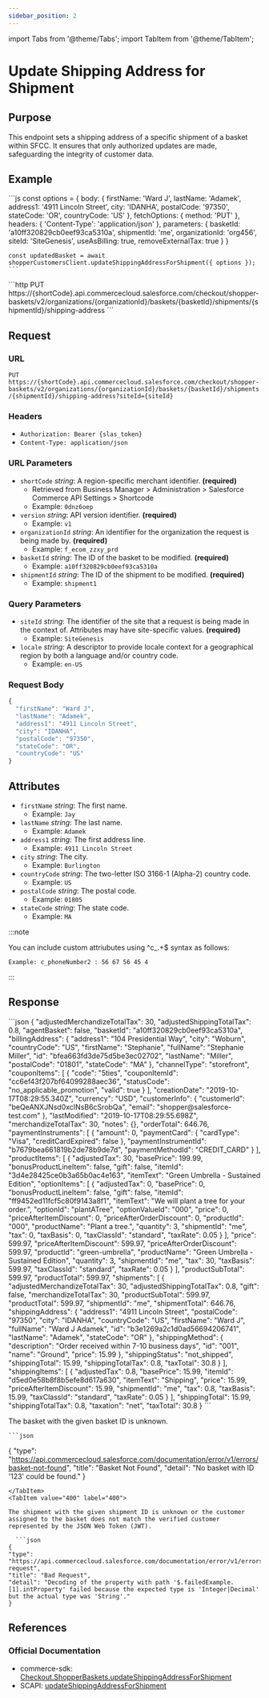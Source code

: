 ```yaml
---
sidebar_position: 2
---
```


import Tabs from '@theme/Tabs';
import TabItem from '@theme/TabItem';

# Update Shipping Address for Shipment

## Purpose

This endpoint sets a shipping address of a specific shipment of a basket within SFCC. It ensures that only authorized updates are made, safeguarding the integrity of customer data.

## Example

<Tabs>
  <TabItem value="commerce-sdk" label="Commerce SDK">
    ```js
    const options = {
      body: {
        firstName: 'Ward J',
        lastName: 'Adamek',
        address1: '4911 Lincoln Street',
        city: 'IDANHA',
        postalCode: '97350',
        stateCode: 'OR',
        countryCode: 'US'
      },
      fetchOptions: {
        method: 'PUT'
      },
      headers: {
        'Content-Type': 'application/json'
      },
      parameters: {
        basketId: 'a10ff320829cb0eef93ca5310a',
        shipmentId: 'me',
        organizationId: 'org456',
        siteId: 'SiteGenesis',
        useAsBilling: true,
        removeExternalTax: true
      }
    }

    const updatedBasket = await shopperCustomersClient.updateShippingAddressForShipment({ options });
    ```
  </TabItem>
  <TabItem value="scapi" label="SCAPI">
    ```http
    PUT https://{shortCode}.api.commercecloud.salesforce.com/checkout/shopper-baskets/v2/organizations/{organizationId}/baskets/{basketId}/shipments/{shipmentId}/shipping-address
    ```
  </TabItem>
</Tabs>

## Request

### URL

``PUT https://{shortCode}.api.commercecloud.salesforce.com/checkout/shopper-baskets/v2/organizations/{organizationId}/baskets/{basketId}/shipments/{shipmentId}/shipping-address?siteId={siteId}``

### Headers
- ``Authorization: Bearer {slas_token}``
- ``Content-Type: application/json``

### URL Parameters

- ``shortCode`` *string*: A region-specific merchant identifier. **(required)**
  - Retrieved from Business Manager > Administration > Salesforce Commerce API Settings > Shortcode
  - Example: ``0dnz6oep``
- ``version`` *string*: API version identifier. **(required)**
  - Example: `v1`
- ``organizationId`` *string*: An identifier for the organization the request is being made by. **(required)**
  - Example: `f_ecom_zzxy_prd`
- ``basketId`` *string*: The ID of the basket to be modified. **(required)**
  - Example: `a10ff320829cb0eef93ca5310a`
- ``shipmentId`` *string*: The ID of the shipment to be modified. **(required)**
  - Example: `shipment1`

### Query Parameters

- ``siteId`` *string*: The identifier of the site that a request is being made in the context of. Attributes may have site-specific values. **(required)**
  - Example: `SiteGenesis`
- ``locale`` *string*: A descriptor to provide locale context for a geographical region by both a language and/or country code.
  - Example: `en-US`

### Request Body

```js
{
  "firstName": "Ward J",
  "lastName": "Adamek",
  "address1": "4911 Lincoln Street",
  "city": "IDANHA",
  "postalCode": "97350",
  "stateCode": "OR",
  "countryCode": "US"
}
```

## Attributes

- ``firstName`` *string*: The first name.
    - Example: ``Jay``
- ``lastName`` *string*: The last name.
    - Example: ``Adamek``
- ``address1`` *string*: The first address line.
    - Example: ``4911 Lincoln Street``
- ``city`` *string*: The city.
    - Example: ``Burlington``
- ``countryCode`` *string*: The two-letter ISO 3166-1 (Alpha-2) country code.
    - Example: ``US``
- ``postalCode`` *string*: The postal code.
    - Example: ``01805``
- ``stateCode`` *string*: The state code.
    - Example: ``MA``

:::note

You can include custom attriubutes using ^c_.+$ syntax as follows:

    Example: c_phoneNumber2 : 56 67 56 45 4
:::


## Response

<Tabs>
  <TabItem value="200" label="200">
  ```json
  {
  "adjustedMerchandizeTotalTax": 30,
  "adjustedShippingTotalTax": 0.8,
  "agentBasket": false,
  "basketId": "a10ff320829cb0eef93ca5310a",
  "billingAddress": {
    "address1": "104 Presidential Way",
    "city": "Woburn",
    "countryCode": "US",
    "firstName": "Stephanie",
    "fullName": "Stephanie Miller",
    "id": "bfea663fd3de75d5be3ec02702",
    "lastName": "Miller",
    "postalCode": "01801",
    "stateCode": "MA"
  },
  "channelType": "storefront",
  "couponItems": [
    {
      "code": "5ties",
      "couponItemId": "cc6ef43f207bf64099288aec36",
      "statusCode": "no_applicable_promotion",
      "valid": true
    }
  ],
  "creationDate": "2019-10-17T08:29:55.340Z",
  "currency": "USD",
  "customerInfo": {
    "customerId": "beQeANXJNsd0xcINsB6cSrobQa",
    "email": "shopper@salesforce-test.com"
  },
  "lastModified": "2019-10-17T08:29:55.698Z",
  "merchandizeTotalTax": 30,
  "notes": {},
  "orderTotal": 646.76,
  "paymentInstruments": [
    {
      "amount": 0,
      "paymentCard": {
        "cardType": "Visa",
        "creditCardExpired": false
      },
      "paymentInstrumentId": "b7679bea661819b2de78b9de7d",
      "paymentMethodId": "CREDIT_CARD"
    }
  ],
  "productItems": [
    {
      "adjustedTax": 30,
      "basePrice": 199.99,
      "bonusProductLineItem": false,
      "gift": false,
      "itemId": "3d4e28425ce0b3a65b0ac4e163",
      "itemText": "Green Umbrella - Sustained Edition",
      "optionItems": [
        {
          "adjustedTax": 0,
          "basePrice": 0,
          "bonusProductLineItem": false,
          "gift": false,
          "itemId": "ff9452ed11fcf5c80f9143a8f1",
          "itemText": "We will plant a tree for your order.",
          "optionId": "plantATree",
          "optionValueId": "000",
          "price": 0,
          "priceAfterItemDiscount": 0,
          "priceAfterOrderDiscount": 0,
          "productId": "000",
          "productName": "Plant a tree.",
          "quantity": 3,
          "shipmentId": "me",
          "tax": 0,
          "taxBasis": 0,
          "taxClassId": "standard",
          "taxRate": 0.05
        }
      ],
      "price": 599.97,
      "priceAfterItemDiscount": 599.97,
      "priceAfterOrderDiscount": 599.97,
      "productId": "green-umbrella",
      "productName": "Green Umbrella - Sustained Edition",
      "quantity": 3,
      "shipmentId": "me",
      "tax": 30,
      "taxBasis": 599.97,
      "taxClassId": "standard",
      "taxRate": 0.05
    }
  ],
  "productSubTotal": 599.97,
  "productTotal": 599.97,
  "shipments": [
    {
      "adjustedMerchandizeTotalTax": 30,
      "adjustedShippingTotalTax": 0.8,
      "gift": false,
      "merchandizeTotalTax": 30,
      "productSubTotal": 599.97,
      "productTotal": 599.97,
      "shipmentId": "me",
      "shipmentTotal": 646.76,
      "shippingAddress": {
        "address1": "4911  Lincoln Street",
        "postalCode": "97350",
        "city": "IDANHA",
        "countryCode": "US",
        "firstName": "Ward J",
        "fullName": "Ward J Adamek",
        "id": "b3e1269a2c1d0ad56694206741",
        "lastName": "Adamek",
        "stateCode": "OR"
      },
      "shippingMethod": {
        "description": "Order received within 7-10 business days",
        "id": "001",
        "name": "Ground",
        "price": 15.99
      },
      "shippingStatus": "not_shipped",
      "shippingTotal": 15.99,
      "shippingTotalTax": 0.8,
      "taxTotal": 30.8
    }
  ],
  "shippingItems": [
    {
      "adjustedTax": 0.8,
      "basePrice": 15.99,
      "itemId": "d5ed0e58b8f8b5efe8d617a630",
      "itemText": "Shipping",
      "price": 15.99,
      "priceAfterItemDiscount": 15.99,
      "shipmentId": "me",
      "tax": 0.8,
      "taxBasis": 15.99,
      "taxClassId": "standard",
      "taxRate": 0.05
    }
  ],
  "shippingTotal": 15.99,
  "shippingTotalTax": 0.8,
  "taxation": "net",
  "taxTotal": 30.8
}
    ```
  </TabItem>

  <TabItem value="404" label="404">

  The basket with the given basket ID is unknown.

    ```json
 {
  "type": "https://api.commercecloud.salesforce.com/documentation/error/v1/errors/basket-not-found",
  "title": "Basket Not Found",
  "detail": "No basket with ID '123' could be found."
}
  ```
  </TabItem>
  <TabItem value="400" label="400">

  The shipment with the given shipment ID is unknown or the customer assigned to the basket does not match the verified customer represented by the JSON Web Token (JWT).

    ```json
 {
  "type": "https://api.commercecloud.salesforce.com/documentation/error/v1/errors/bad-request",
  "title": "Bad Request",
  "detail": "Decoding of the property with path '$.failedExample.[1].intProperty' failed because the expected type is 'Integer|Decimal' but the actual type was 'String'."
}
  ```
  </TabItem>
</Tabs>

## References

### Official Documentation
- commerce-sdk: [Checkout.ShopperBaskets.updateShippingAddressForShipment](https://salesforcecommercecloud.github.io/commerce-sdk/classes/checkout.shopperbaskets.html#updateshippingaddressforshipment)
- SCAPI: [updateShippingAddressForShipment](https://developer.salesforce.com/docs/commerce/commerce-api/references/shopper-baskets-v2?meta=updateShippingAddressForShipment&q=c_)

